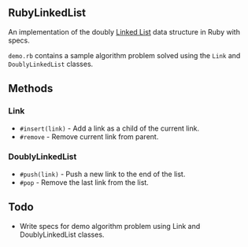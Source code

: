 ## RubyLinkedList

An implementation of the doubly [Linked List] data structure in Ruby with specs.

`demo.rb` contains a sample algorithm problem solved using the `Link` and `DoublyLinkedList` classes.

## Methods

### Link
* `#insert(link)` - Add a link as a child of the current link.
* `#remove` - Remove current link from parent.

### DoublyLinkedList
* `#push(link)` - Push a new link to the end of the list.
* `#pop` - Remove the last link from the list.

[Linked List]: https://en.wikipedia.org/wiki/Linked_list

## Todo
* Write specs for demo algorithm problem using Link and DoublyLinkedList classes.
